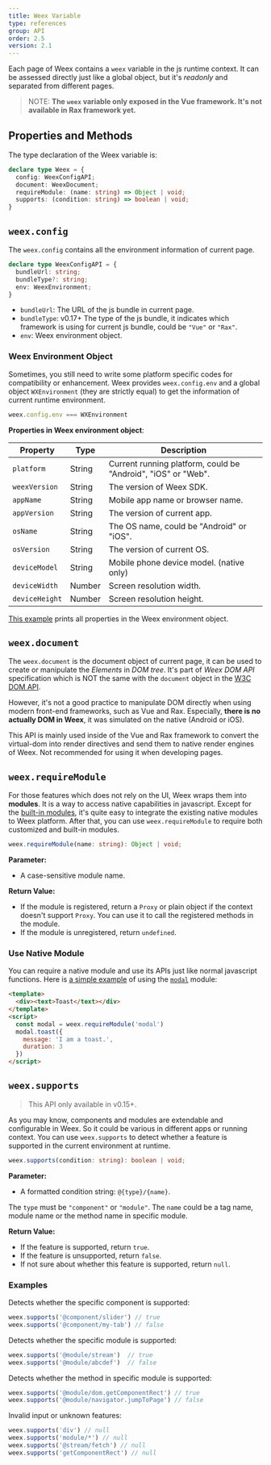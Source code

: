 ```yaml
---
title: Weex Variable
type: references
group: API
order: 2.5
version: 2.1
---
```


<!-- toc -->

Each page of Weex contains a `weex` variable in the js runtime context. It can be assessed directly just like a global object, but it's *readonly* and separated from different pages.

> NOTE: **The `weex` variable only exposed in the Vue framework. It's not available in Rax framework yet.**

## Properties and Methods

The type declaration of the Weex variable is:

```typescript
declare type Weex = {
  config: WeexConfigAPI;
  document: WeexDocument;
  requireModule: (name: string) => Object | void;
  supports: (condition: string) => boolean | void;
}
```

## `weex.config`

The `weex.config` contains all the environment information of current page.

```typescript
declare type WeexConfigAPI = {
  bundleUrl: string;
  bundleType?: string;
  env: WeexEnvironment;
}
```

+ `bundleUrl`: The URL of the js bundle in current page.
+ `bundleType`: <span class="api-version">v0.17+</span> The type of the js bundle, it indicates which framework is using for current js bundle, could be `"Vue"` or `"Rax"`.
+ `env`: Weex environment object.

### Weex Environment Object

Sometimes, you still need to write some platform specific codes for compatibility or enhancement. Weex provides `weex.config.env` and a global object `WXEnvironment` (they are strictly equal) to get the information of current runtime environment.

```js
weex.config.env === WXEnvironment
```

**Properties in Weex environment object**:

| Property       | Type   | Description |
| -------------- | ------ | ----------- |
| `platform`     | String | Current running platform, could be "Android", "iOS" or "Web". |
| `weexVersion`  | String | The version of Weex SDK. |
| `appName`      | String | Mobile app name or browser name. |
| `appVersion`   | String | The version of current app. |
| `osName`       | String | The OS name, could be "Android" or "iOS". |
| `osVersion`    | String | The version of current OS. |
| `deviceModel`  | String | Mobile phone device model. (native only) |
| `deviceWidth`  | Number | Screen resolution width. |
| `deviceHeight` | Number | Screen resolution height. |

[This example](http://dotwe.org/vue/ea2cff9039f3b0e406f8f7da10e874af) prints all properties in the Weex environment object.

## `weex.document`

The `weex.document` is the document object of current page, it can be used to create or manipulate the *Elements* in *DOM tree*. It's part of *Weex DOM API* specification which is NOT the same with the `document` object in the [W3C DOM API](https://www.w3.org/DOM/).

However, it's not a good practice to manipulate DOM directly when using modern front-end frameworks, such as Vue and Rax. Especially, **there is no actually DOM in Weex**, it was simulated on the native (Android or iOS).

This API is mainly used inside of the Vue and Rax framework to convert the virtual-dom into render directives and send them to native render engines of Weex. Not recommended for using it when developing pages.

## `weex.requireModule`

For those features which does not rely on the UI, Weex wraps them into **modules**. It is a way to access native capabilities in javascript. Except for the [built-in modules](./modules/), it's quite easy to integrate the existing native modules to Weex platform. After that, you can use `weex.requireModule` to require both customized and built-in modules.

```typescript
weex.requireModule(name: string): Object | void;
```

**Parameter:**

+ A case-sensitive module name.

**Return Value:**

+ If the module is registered, return a `Proxy` or plain object if the context doesn't support `Proxy`. You can use it to call the registered methods in the module.
+ If the module is unregistered, return `undefined`.

### Use Native Module

You can require a native module and use its APIs just like normal javascript functions. Here is [a simple example](http://dotwe.org/vue/cd7e97f7da08d6d4ca627fc127ab8828) of using the [`modal`](/examples/modal.html) module:

```html
<template>
  <div><text>Toast</text></div>
</template>
<script>
  const modal = weex.requireModule('modal')
  modal.toast({
    message: 'I am a toast.',
    duration: 3
  })
</script>
```

## `weex.supports`

> This API only available in <span class="api-version">v0.15+</span>.

As you may know, components and modules are extendable and configurable in Weex. So it could be various in different apps or running context. You can use `weex.supports` to detect whether a feature is supported in the current environment at runtime.

```typescript
weex.supports(condition: string): boolean | void;
```

**Parameter:**

+ A formatted condition string: `@{type}/{name}`.

The `type` must be `"component"` or `"module"`. The `name` could be a tag name, module name or the method name in specific module.

**Return Value:**

+ If the feature is supported, return `true`.
+ If the feature is unsupported, return `false`.
+ If not sure about whether this feature is supported, return `null`.

### Examples

Detects whether the specific component is supported:

```js
weex.supports('@component/slider') // true
weex.supports('@component/my-tab') // false
```

Detects whether the specific module is supported:

```js
weex.supports('@module/stream')  // true
weex.supports('@module/abcdef')  // false
```

Detects whether the method in specific module is supported:

```js
weex.supports('@module/dom.getComponentRect') // true
weex.supports('@module/navigator.jumpToPage') // false
```

Invalid input or unknown features:

```js
weex.supports('div') // null
weex.supports('module/*') // null
weex.supports('@stream/fetch') // null
weex.supports('getComponentRect') // null
```
